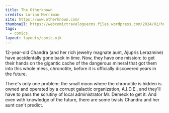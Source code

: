 ```yaml
---
title: The Otherknown
credits: Lorian Merriman
site: https://www.otherknown.com/
thumbnail: https://webcomictraveloguecms.files.wordpress.com/2024/02/hubbox_otherknown.png
tags:
  - comics
layout: layouts/comic.njk
---
```


12-year-old Chandra (and her rich jewelry magnate aunt, Ajupris Lerazmine) have accidentally gone back in time. Now, they have one mission: to get their hands on the gigantic cache of the dangerous mineral that got them into this whole mess, chronotite, before it is officially discovered years in the future.

There's only one problem: the small moon where the chronotite is hidden is owned and operated by a corrupt galactic organization, A.I.D.E., and they'll have to pass the scrutiny of local administrator Mr. Demeck to get it. And even with knowledge of the future, there are some twists Chandra and her aunt can't predict.